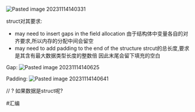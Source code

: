 ![Pasted image 20231114140331](https://s2.loli.net/2023/11/16/XN7CyKi4qQWpBVj.png)

struct对其要求:
- may need to insert gaps in the field allocation
	由于结构体中变量各自的对齐要求,所以内存的分配中间会留空
- may need to add padding to the end of the structure
	strcut的总长度,要求是其含有最大数据类型长度的整数倍
	因此末尾会留下填充的空白

Gap:
![Pasted image 20231114140625](https://s2.loli.net/2023/11/16/UHJYPo4NQ5lEXyK.png)

Padding:
![Pasted image 20231114140641](https://s2.loli.net/2023/11/16/uX4GoAtesm8Hyh3.png)

// ? 如果数据是struct呢?

#汇编